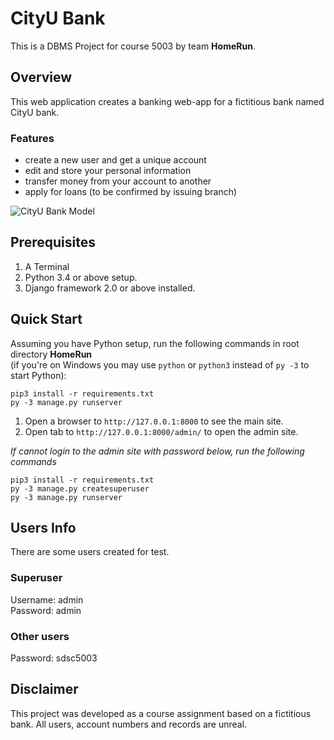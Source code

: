 # CityU Bank
This is a DBMS Project for course 5003 by team **HomeRun**.

## Overview

This web application creates a banking web-app for a fictitious bank named CityU bank.

### Features

* create a new user and get a unique account
* edit and store your personal information
* transfer money from your account to another
* apply for loans (to be confirmed by issuing branch)

![CityU Bank Model](https://raw.githubusercontent.com/hiiragimei/HomeRun/main/static/images/Banking%20DBMS.jpg)

## Prerequisites

1. A Terminal
2. Python 3.4 or above setup.
3. Django framework 2.0 or above installed.

## Quick Start

Assuming you have Python setup, run the following commands in root directory **HomeRun** \
(if you're on Windows you may use `python` or `python3` instead of `py -3` to start Python):

   ```
   pip3 install -r requirements.txt
   py -3 manage.py runserver
   ```

1. Open a browser to `http://127.0.0.1:8000` to see the main site.
2. Open tab to `http://127.0.0.1:8000/admin/` to open the admin site.

*If cannot login to the admin site with password below, run the following commands*

   ```
   pip3 install -r requirements.txt
   py -3 manage.py createsuperuser
   py -3 manage.py runserver
   ```

## Users Info

There are some users created for test.

### Superuser
Username: admin \
Password: admin

### Other users
Password: sdsc5003

## Disclaimer
This project was developed as a course assignment based on a fictitious bank. 
All users, account numbers and records are unreal.